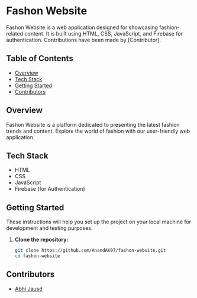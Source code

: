 # Fashon Website

Fashon Website is a web application designed for showcasing fashion-related content. It is built using HTML, CSS, JavaScript, and Firebase for authentication. Contributions have been made by [Contributor].

## Table of Contents

- [Overview](#overview)
- [Tech Stack](#tech-stack)
- [Getting Started](#getting-started)
- [Contributors](#contributors)

## Overview

Fashon Website is a platform dedicated to presenting the latest fashion trends and content. Explore the world of fashion with our user-friendly web application.

## Tech Stack

- HTML
- CSS
- JavaScript
- Firebase (for Authentication)

## Getting Started

These instructions will help you set up the project on your local machine for development and testing purposes.

1. **Clone the repository:**

   ```bash
   git clone https://github.com/AnandAK07/fashon-website.git
   cd fashon-website
## Contributors

- [Abhi Jausd](https://github.com/abhijasud)

